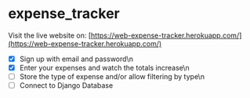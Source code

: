 # expense_tracker

Visit the live website on:
[https://web-expense-tracker.herokuapp.com/](https://web-expense-tracker.herokuapp.com/)

- [x] Sign up with email and password\n
- [x] Enter your expenses and watch the totals increase\n
- [ ] Store the type of expense and/or allow filtering by type\n
- [ ] Connect to Django Database